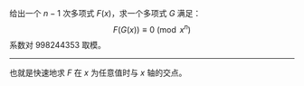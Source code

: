 给出一个 $n-1$ 次多项式 $F(x)$，求一个多项式 $G$ 满足：
$$
F(G(x)) \equiv 0 \pmod{x^n}
$$
系数对 $998244353$ 取模。

---

也就是快速地求 $F$ 在 $x$ 为任意值时与 $x$ 轴的交点。

